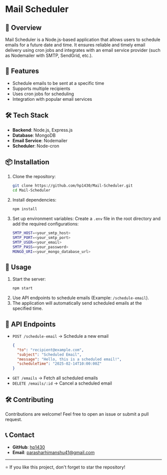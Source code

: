 # Mail Scheduler

## 📌 Overview
Mail Scheduler is a Node.js-based application that allows users to schedule emails for a future date and time. It ensures reliable and timely email delivery using cron jobs and integrates with an email service provider (such as Nodemailer with SMTP, SendGrid, etc.).

## 🚀 Features
- Schedule emails to be sent at a specific time
- Supports multiple recipients
- Uses cron jobs for scheduling
- Integration with popular email services

## 🛠️ Tech Stack
- **Backend**: Node.js, Express.js
- **Database**: MongoDB
- **Email Service**: Nodemailer
- **Scheduler**: Node-cron

## 📦 Installation
1. Clone the repository:
   ```sh
   git clone https://github.com/hp1430/Mail-Scheduler.git
   cd Mail-Scheduler
   ```
2. Install dependencies:
   ```sh
   npm install
   ```
3. Set up environment variables:
   Create a `.env` file in the root directory and add the required configurations:
   ```sh
   SMTP_HOST=<your_smtp_host>
   SMTP_PORT=<your_smtp_port>
   SMTP_USER=<your_email>
   SMTP_PASS=<your_password>
   MONGO_URI=<your_mongo_database_url>
   ```

## 🚀 Usage
1. Start the server:
   ```sh
   npm start
   ```
2. Use API endpoints to schedule emails (Example: `/schedule-email`).
3. The application will automatically send scheduled emails at the specified time.

## 📌 API Endpoints
- `POST /schedule-email` → Schedule a new email
  ```json
  {
    "to": "recipient@example.com",
    "subject": "Scheduled Email",
    "message": "Hello, this is a scheduled email!",
    "scheduleTime": "2025-02-14T10:00:00Z"
  }
  ```
- `GET /emails` → Fetch all scheduled emails
- `DELETE /emails/:id` → Cancel a scheduled email

## 🛠️ Contributing
Contributions are welcome! Feel free to open an issue or submit a pull request.


## 📞 Contact
- **GitHub**: [hp1430](https://github.com/hp1430)
- **Email**: parasharhimanshu41@gmail.com

---
⭐ If you like this project, don't forget to star the repository!